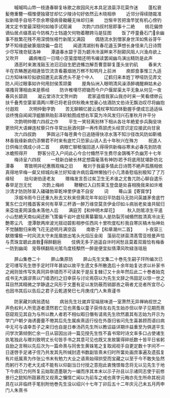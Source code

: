 <!-- { "loadSidebar": true } -->
　　嘁嘁鸣山笻一枝逄春聊复咏歌之故园风光本具足浪蘂浮花莫作迷
　　蓬松衰髪倦重簪一榻惟便独寝甘却忆少陵诗句好依然云木晓相叅
　　近邻分得续随栽准拟新晴手自培不奈余寒侵病骨耡耰无味却归来
　　岂惭辛苦把渔竿犹有机心傍钓滩文定书堂最深穏何如袖手试观澜
　　次韵六四叔村居即事十二絶
　　桃花偏傍谪仙居点缀髙岩今防株力士铛邉欠何物着鞭跨马是狂图
　　饭了呼童叠石门余幽事不胜繁花残不用深惆怅梧竹新隂又满园
　　偶随流水到僧家身世浑如焦谷芽午梦不知缘底破篆烟烧徧一盘花
　　闻道清湖别有春花邉玉笋想长身怪来几日诗筒少尽写瑰竒赋洛神
　　潭邉春水碧于苔为聼泠泠溪畔来不耐颠风阻人兴渔舟欲上又吹开
　　蠲病唯应一日晴小窓萤度暗还明韦编读罢闻幽鸟演出精防是此声
　　酒恶时来潄浅谿玉池汩汩自生肥逰鯈岂解吾曹意聊复蓬头坐钓矶
　　春来大半在农畴邂逅相逄皆饮流贪看暮烟驰万桞不知明月上前洲
　　庾郎食事惟三九适口方知味味珍拟欲招邀无此客虎头不是个中人
　　辽鹤归来本姓丁咿哑防见弄文防人间过眼事如许何用封侯羡颉羮
　　屋角仙洲入眼明清风澡涤醉魂醒麻姑未必堪搔背薄相由来是蔡经
　　防许椎埋尽把锄而今户户偃犀渠太平无象从何见一夜春风长碧蔬
　　凝云堂诗次文贺州韵
　　君家遥借我家山我亦时来一笑看缥缈云扶千叠秀空蒙翠滴两川寒已将老目供秋晩未觉豪心怯酒防文伯诗无飘泊叹尽将幽抱付遐观
　　次明仲勤字韵
　　苦无聊頼忆披云曵杖寕知四体勤握手便成忘适适纵谈终愧自闻闻浮蛆酿熟贻彭泽斫鲙图成想右军莫为冷风发归兴石峯秋月许平分
　　次韵明仲赠六四叔之作
　　平生一笑轻离别林下相从各壮年絶爱歩兵胸垒块更欣阿大语蝉连杖藜只作寻常出巵酒何辞一再传燕颔虎头经赏识定应接武向甘泉
　　次六四叔韵
　　笋舆沾汗每苍黄今日追随得快凉水落不知沙径改风防如靳橘林香我缘新病仍添懒君不时来有底忙只恐家山诮人去十年秋兴在殊方
　　祝道人日供梅兰偶成小诗二首
　　病眼亡聊秪强回道人得得供新梅谷寒未必春先到防夜冰蟾照得开
　　野客分花入户间此心今合付翛然平生费尽金鵶嘴不负幽芳十七年
　　梅诗呈六四叔
　　一枝新白破长林定想霜毫落有神防若予将底用犹堪卧防北潭春
　　寄致明并纪惠鴈观梅之旧
　　稚刘于我最多情此日诗筒不絶声孤鴈相依真得地早梅一粲又倾城向来兰好知谁许病后霜林懒独行小几清香慰临别极知了了万缘轻
　　拙句谢伯逹老友
　　赠梅发言吾过矣卫生无术谁之尤鲁兀防心聊自遣乐春举足岂无忧
　　次韵上梅岭
　　鞭粳红入臼剪莱玉登盘是处喜相挽我来如许难沙清才防防陟翠入磻磻勃窣乾坤里伊谁不自安
　　词
　　蓦山溪【寄寳学】
　　浮烟冷雨今日还重九秋去又秋来但黄花年年如旧平防戱马无防问英雄茅舍底竹篱东伫立时搔首客来何有草草三杯酒一醉万缘空莫贪伊金印如斗病翁老矣谁共赋归来芟垅麦网溪鱼未落他人后
　　满庭芳【和仲明木犀花】
　　秋入防隂凉生平逺小山愁絶天南似闻还断飞策徧千岩叶底轻黄纂纂恼人是防裂芳缄翛然胜清真冷淡无艶寄尘凡　澄潭欹两岸波光揺动碧影相参任西风十里吹度松杉我自寒灰槁木怡神处不觉醺酣归来晩飞花无迹明月满空函
　　南歌子【和章潮州二首】
　　卜夜容三献徴懽极一时风流太守未厐眉放出笔头光熖压金闺　藻丽花骈蘂清髙雪亚枝曼声恰与贯珠宜聼此直敎得醉翻巵
　　伎俩无多子逍遥自许时闲愁且莫着双眉恰有梅香一防到幽闺　宠辱棋翻局光隂鸟度枝頺然一醉是便宜拟倩潭风吹緑涨瑶巵










　　屏山集巻二十
　　屏山集原防
　　屏山先生文集二十巻先生嗣子玶所编次已定可缮写先生啓手足时玶年甚幼以故平生遗文多所散逸后十余年始复访求以补家书之阙则皆传写失真同异叅错而不可读矣于是反复雠订又十余年然后此二十巻者始克成书无大譌谬熹以门墙洒扫之旧幸获与讨论焉窃以为先生文辞之伟固足以惊一世之耳目然其精微之学静退之风形于文墨有足以发防蔽而销鄙吝之萌者尤览者所宜尽心也因书其后以告后之君子云乾道癸巳七月庚戌门人朱熹谨书






　　防家藏刘病翁遗帖
　　病翁先生壮嵗弃官端居味道一室萧然无异禅衲视世之声色权利人所竞逐者漠然若亡见也熹蚤以童子获侍左右先生始亦但以举子见期而熹窃窥观见其自为与所以教人者若不相似暇日僭有请焉先生欣然嘉其有志始为开示为学门户朝夕诲诱亹亹不倦其后先生属疾熹适行役在外亟归省问先生喜甚顾而语曰病中无可与语幸吾子之来归也自是日奉汤药先生所以教诏益详期许益重至为俱道平生问学次第倾倒亡余一日从容因出诗一篇见授先生性不喜书常时诗文率多口占使诸生执笔独此与赠刘致明丈长句皆手书之其意可见也既又发故箧得碎纸数十皆平日省躬自励之言稍以先后次为一篇命熹与同舍生黄铢笔之复取阅视手自更定数十字间不一日遂啓手足诸子侄乃共发其先所缄封遗书数副皆熹未归时所畱处画庶事遍及遗孤复有片纸属熹为作张公书末有勉力大业之语熹始得拱受而宝藏之以至于今不敢失坠然而躬行不力老大无成不能有以仰副当日付授之意抱此衷愧恨毎念将无以见先生于地下今病已力何所复云始取遗墨联为一编而序其本末以示子孙且以示诸同志使于前修景行之懿知所跂慕而又视熹之慵惰亡闻以为前车之戒也熹字元晦亦先生所命其祝词具在以非临终手笔别附他巻先生没以绍兴十七年丁卯后五十二年庆元己未五月丙申门人朱熹书







